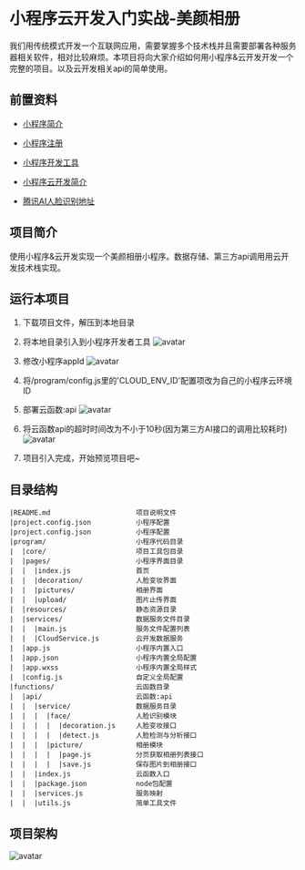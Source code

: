 # 小程序云开发入门实战-美颜相册
我们用传统模式开发一个互联网应用，需要掌握多个技术栈并且需要部署各种服务器相关软件，相对比较麻烦。本项目将向大家介绍如何用小程序&云开发开发一个完整的项目。以及云开发相关api的简单使用。

## 前置资料
* [小程序简介](https://developers.weixin.qq.com/miniprogram/dev/framework/quickstart/#%E5%B0%8F%E7%A8%8B%E5%BA%8F%E7%AE%80%E4%BB%8B)

* [小程序注册](https://developers.weixin.qq.com/miniprogram/dev/framework/quickstart/getstart.html#%E7%94%B3%E8%AF%B7%E5%B8%90%E5%8F%B7)

* [小程序开发工具](https://developers.weixin.qq.com/miniprogram/dev/framework/quickstart/getstart.html#%E5%AE%89%E8%A3%85%E5%BC%80%E5%8F%91%E5%B7%A5%E5%85%B7)

* [小程序云开发简介](https://developers.weixin.qq.com/miniprogram/dev/wxcloud/basis/getting-started.html)

* [腾讯AI人脸识别地址](https://ai.qq.com/product/face.shtml#detect)

## 项目简介
使用小程序&云开发实现一个美颜相册小程序。数据存储、第三方api调用用云开发技术栈实现。

## 运行本项目
1. 下载项目文件，解压到本地目录

2. 将本地目录引入到小程序开发者工具
![avatar](https://wx.wegouer.com/static/github/ai-picture/import/step1.png)

3. 修改小程序appId
![avatar](https://wx.wegouer.com/static/github/ai-picture/import/step2.png)

4. 将/program/config.js里的'CLOUD_ENV_ID'配置项改为自己的小程序云环境ID

5. 部署云函数:api
![avatar](https://wx.wegouer.com/static/github/ai-picture/import/step3.png)

6. 将云函数api的超时时间改为不小于10秒(因为第三方AI接口的调用比较耗时)
![avatar](https://wx.wegouer.com/static/github/ai-picture/import/step4.png)

7. 项目引入完成，开始预览项目吧~

## 目录结构
```$xslt
|README.md                     项目说明文件
|project.config.json           小程序配置
|project.config.json           小程序配置
|program/                      小程序代码目录
|  |core/                      项目工具包目录
|  |pages/                     小程序界面目录
|  |  |index.js                首页
|  |  |decoration/             人脸变妆界面
|  |  |pictures/               相册界面
|  |  |upload/                 图片止传界面
|  |resources/                 静态资源目录
|  |services/                  数据服务文件目录
|  |  |main.js                 服务文件配置列表
|  |  |CloudService.js         云开发数据服务
|  |app.js                     小程序内置入口
|  |app.json                   小程序内置全局配置
|  |app.wxss                   小程序内置全局样式
|  |config.js                  自定义全局配置
|functions/                    云函数目录
|  |api/                       云函数:api
|  |  |service/                数据服务目录
|  |  |  |face/                人脸识别模块
|  |  |  |  |decoration.js     人脸变妆接口
|  |  |  |  |detect.js         人脸检测与分析接口
|  |  |  |picture/             相册模块
|  |  |  |  |page.js           分页获取相册列表接口
|  |  |  |  |save.js           保存图片到相册接口
|  |  |index.js                云函数入口
|  |  |package.json            node包配置
|  |  |services.js             服务映射
|  |  |utils.js                简单工具文件
```

## 项目架构
![avatar](https://wx.wegouer.com/static/github/ai-picture/framework.jpg)









